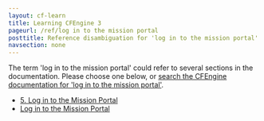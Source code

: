 ```yaml
---
layout: cf-learn
title: Learning CFEngine 3
pageurl: /ref/log in to the mission portal
posttitle: Reference disambiguation for 'log in to the mission portal'
navsection: none
---
```


The term 'log in to the mission portal' could refer to several sections in the documentation. Please choose one below, or
[search the CFEngine documentation for 'log in to the mission portal'](http://docs.cfengine.com/latest/search.html?q=log+in+to+the+mission+portal).

- [5. Log in to the Mission Portal](http://docs.cfengine.com/latest/guide-installation-and-configuration-general-installation-installation-enterprise-free.html#5-log-in-to-the-mission-portal)
- [Log in to the Mission Portal](http://docs.cfengine.com/latest/guide-installation-and-configuration-general-installation-installation-enterprise-vagrant.html#log-in-to-the-mission-portal)
